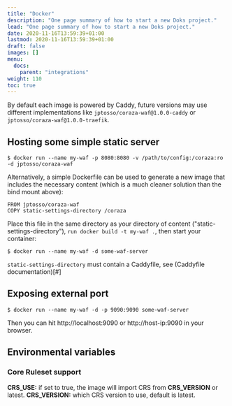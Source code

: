 ```yaml
---
title: "Docker"
description: "One page summary of how to start a new Doks project."
lead: "One page summary of how to start a new Doks project."
date: 2020-11-16T13:59:39+01:00
lastmod: 2020-11-16T13:59:39+01:00
draft: false
images: []
menu:
  docs:
    parent: "integrations"
weight: 110
toc: true
---
```


By default each image is powered by Caddy, future versions may use different implementations like ```jptosso/coraza-waf@1.0.0-caddy``` or ```jptosso/coraza-waf@1.0.0-traefik```.

## Hosting some simple static server

```
$ docker run --name my-waf -p 8080:8080 -v /path/to/config:/coraza:ro -d jptosso/coraza-waf
```

Alternatively, a simple Dockerfile can be used to generate a new image that includes the necessary content (which is a much cleaner solution than the bind mount above):

```
FROM jptosso/coraza-waf
COPY static-settings-directory /coraza
```

Place this file in the same directory as your directory of content ("static-settings-directory"), ``run docker build -t my-waf .``, then start your container:

```
$ docker run --name my-waf -d some-waf-server
```

``static-settings-directory`` must contain a Caddyfile, see (Caddyfile documentation)[#]

## Exposing external port

```
$ docker run --name my-waf -d -p 9090:9090 some-waf-server
```

Then you can hit http://localhost:9090 or http://host-ip:9090 in your browser.

## Environmental variables

### Core Ruleset support

**CRS_USE:** if set to true, the image will import CRS from **CRS_VERSION** or latest.
**CRS_VERSION:** which CRS version to use, default is latest.